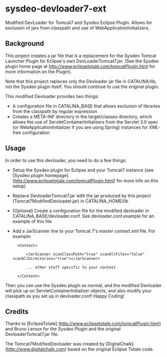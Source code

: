 sysdeo-devloader7-ext
=====================

Modified DevLoader for Tomcat7 and Sysdeo Eclipse Plugin.  Allows for exclusion of jars from classpath and use of WebApplicationInitializers.

Background
----------

This project creates a jar file that is a replacement for the Sysdeo Tomcat Launcher Plugin for Eclipse's own DevLoaderTomcat7.jar.  (See the Sysdeo plugin
home page at http://www.eclipsetotale.com/tomcatPlugin.html for more information on the Plugin).

Note that this project replaces only the Devloader jar file in CATALINA/lib, not the Sysdeo plugin itself.  You should continue to use the original plugin.

This modified Devloader provides two things:

* A configuration file in CATALINA_BASE that allows exclusion of libraries from the classpath by regular expression
* Creates a META-INF directory in the target/classes directory, which allows the use of ServletContainerInitializers from the Servlet 3.0 spec (or WebApplicationInitializer if you are using Spring) instances for XML-free configuration 

Usage
-----

In order to use this devloader, you need to do a few things:

* Setup the Sysdeo plugin for Eclipse and your Tomcat7 instance (see [Sysdeo plugin homepage] (http://www.eclipsetotale.com/tomcatPlugin.html) for more info on this setup)

* Replace DevloaderTomcat7.jar with the jar produced by this project (Tomcat7ModifiedDevloader.jar) in CATALINA_HOME/lib

* (Optional) Create a configuration file for the modified devloader in CATALINA_BASE/devloader.conf.  See devloader.conf.example for an example of this file

* Add a JarScanner line to your Tomcat 7's master context.xml file.  For example:

        <Context>
    	
    	    <JarScanner scanClassPath="true" scanAllFiles="false" scanAllDirectories="true"></JarScanner>
    	
    	    ... other stuff specific to your context
    	
        </Context>
    
Then you can use the Sysdeo plugin as normal, and the modified Devloader will pick up on ServletContainerInitializer objects, and also modify your classpath as you set up in devloader.conf!  Happy Coding!    
    
Credits
-------

Thanks to [EclipseTotale] (http://www.eclipsetotale.com/tomcatPlugin.html) and Bruno Leroux for the Sysdeo Plugin and the original DevloaderTomcat7.jar file.

The Tomcat7ModifiedDevloader was created by [DigitalChalk] (http://www.digitalchalk.com) based on the original Eclipse Totale code.  